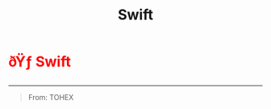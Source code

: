 ﻿---
lang: en-US
title: Swift
prev:
next:
---

# <font color=red>ðŸƒ <b>Swift</b></font> <Badge text="Experimental" type="tip" vertical="middle"/>
---

> From: TOHEX
